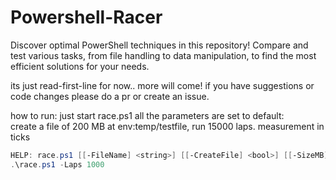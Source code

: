 # Powershell-Racer
Discover optimal PowerShell techniques in this repository! Compare and test various tasks, from file handling to data manipulation, to find the most efficient solutions for your needs.

its just read-first-line for now.. more will come! 
if you have suggestions or code changes please do a pr or create an issue. 

how to run:
just start race.ps1 all the parameters are set to default:  
create a file of 200 MB at env:temp/testfile, run 15000 laps. measurement in ticks
```powershell
HELP: race.ps1 [[-FileName] <string>] [[-CreateFile] <bool>] [[-SizeMB] <int>] [[-Laps] <int>] [[-Measurement] <string>]
.\race.ps1 -Laps 1000
```